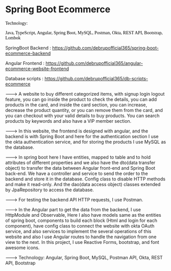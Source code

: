 # Spring Boot Ecommerce

<p><span style="color: rgb(0, 0, 0); font-family: Ubuntu; font-size: 14px; font-style: normal; font-variant-ligatures: normal; font-variant-caps: normal; font-weight: 400; letter-spacing: normal; orphans: 2; text-align: start; text-indent: 0px; text-transform: none; white-space: normal; widows: 2; word-spacing: 0px; -webkit-text-stroke-width: 0px; background-color: rgb(255, 255, 255); text-decoration-thickness: initial; text-decoration-style: initial; text-decoration-color: initial; display: inline !important; float: none;">Technology:&nbsp;</span></p>
<p><span style="color: rgb(0, 0, 0); font-family: Ubuntu; font-size: 14px; font-style: normal; font-variant-ligatures: normal; font-variant-caps: normal; font-weight: 400; letter-spacing: normal; orphans: 2; text-align: start; text-indent: 0px; text-transform: none; white-space: normal; widows: 2; word-spacing: 0px; -webkit-text-stroke-width: 0px; background-color: rgb(255, 255, 255); text-decoration-thickness: initial; text-decoration-style: initial; text-decoration-color: initial; display: inline !important; float: none;">Java, TypeScript, Angular, Spring Boot, MySQL, Postman, Okta, REST API, Bootstrap, Lombok</span> </p>

<p>SpringBoot Backend :&nbsp;<a href="https://github.com/debrupofficial365/spring-boot-ecommerce-backend">https://github.com/debrupofficial365/spring-boot-ecommerce-backend</a></p>
<p>Angular Frontend : <a href="https://github.com/debrupofficial365/angular-ecommerce-website-frontend">https://github.com/debrupofficial365/angular-ecommerce-website-frontend</a></p>
<p>Database scripts :&nbsp;<a href="https://github.com/debrupofficial365/db-scripts-ecommerce">https://github.com/debrupofficial365/db-scripts-ecommerce</a></p>

---> A website to buy different categorized items, with signup login logout feature, you can go inside the product to check the details, you can add products in the card, and inside the card section, you can increase, decrease the product quantity, or you can remove them from the card, and you can checkout with your valid details to buy products. You can search products by keywords and also have a VIP member section.

---> In this website, the frontend is designed with angular, and the backend is with Spring Boot and here for the authentication section I use the okta authentication service, and for storing the products I use MySQL as the database.

---> In spring boot here I have entities, mapped to table and to hold attributes of different properties and we also have the dto(data transfer object) to transfer the data between Angular front-end and Spring Boot back-end. We have a controller and service to send the order to the backend and store it in the database. Config class to disable HTTP methods and make it read-only. And the dao(data access object) classes extended by JpaRepository to access the database.

---> For testing the backend API HTTP requests, I use Postman.

---> In the Angular part to get the data from the backend, I use HttpModule and Observable, Here I also have models same as the entities of spring boot, components to build each block (Html and login for each component), have config class to connect the website with okta OAuth service, and also services to implement the several operations of this website and also I use Angular routes to handle the navigation from one view to the next. In this project, I use Reactive Forms, bootstrap, and font awesome icons.

---> Technology: Angular, Spring Boot, MySQL, Postman API, Okta, REST API, Bootstrap
